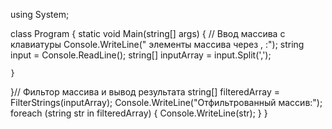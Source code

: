 using System;

class Program
{
    static void Main(string[] args)
    {
        // Ввод  массива с клавиатуры
        Console.WriteLine(" элементы массива через , :");
        string input = Console.ReadLine();
        string[] inputArray = input.Split(',');

    }
}// Фильтор массива и вывод результата
        string[] filteredArray = FilterStrings(inputArray);
        Console.WriteLine("Отфильтрованный массив:");
        foreach (string str in filteredArray)
        {
            Console.WriteLine(str);
        }
    }
